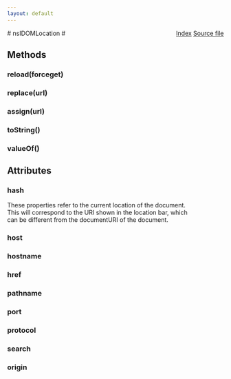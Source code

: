 ```yaml
---
layout: default
---
```

<div class='links' style='float:right'><a href="../index.html">Index</a>
<a href="http://dxr.mozilla.org/mozilla-central/source/dom/interfaces/base/nsIDOMLocation.idl">Source file</a>
</div>
# nsIDOMLocation #

## Methods ##

### reload(forceget) ###

### replace(url) ###

### assign(url) ###

### toString() ###

### valueOf() ###

## Attributes ##

### hash ###
  
These properties refer to the current location of the document.  
This will correspond to the URI shown in the location bar, which  
can be different from the documentURI of the document.  
  

### host ###

### hostname ###

### href ###

### pathname ###

### port ###

### protocol ###

### search ###

### origin ###
